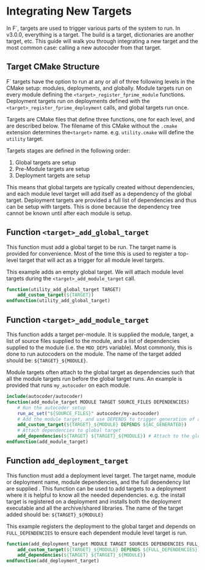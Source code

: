 # Integrating New Targets

In F´, targets are used to trigger various parts of the system to run. In v3.0.0, everything is a target. The build is
a target, dictionaries are another target, etc. This guide will walk you through integrating a new target and the most
common case: calling a new autocoder from that target.

## Target CMake Structure

F´ targets have the option to run at any or all of three following levels in the CMake setup: modules, deployments, and
globally. Module targets run on every module defining the `<target>_register_fprime_module` functions. Deployment
targets run on deployments defined with the `<target>_register_fprime_deployment` calls, and global targets run once.

Targets are CMake files that define three functions, one for each level, and are described below. The filename of this
CMake without the `.cmake` extension determines the`<target>` name. e.g. `utility.cmake` will define the `utility`
target.

Targets stages are defined in the following order:

1. Global targets are setup
2. Pre-Module targets are setup
3. Deployment targets are setup

This means that global targets are typically created without dependencies, and each module level target will add itself
as a dependency of the global target. Deployment targets are provided a full list of dependencies and thus can be setup
with targets. This is done because the dependency tree cannot be known until after each module is setup.

## Function `<target>_add_global_target`

This function must add a global target to be run.  The target name is provided for convenience. Most of the time this is
used to register a top-level target that will act as a trigger for all module level targets.

This example adds an empty global target. We will attach module level targets during the `<target>_add_module_target`
call.

```cmake
function(utility_add_global_target TARGET)
    add_custom_target(${TARGET})
endfunction(utility_add_global_target)
```

## Function `<target>_add_module_target`

This function adds a target per-module. It is supplied the module, target, a list of source files supplied to the
module, and a list of dependencies supplied to the module (i.e. the `MOD_DEPS` variable).  Most commonly, this is done
to run autocoders on the module. The name of the target added should be: `${TARGET}_${MODULE}`.

Module targets often attach to the global target as dependencies such that all the module targets run before the global
target runs. An example is provided that runs `my_autocoder` on each module.

```cmake
include(autocoder/autocoder)
function(add_module_target MODULE TARGET SOURCE_FILES DEPENDENCIES)
    # Run the autocoder setup
    run_ac_set("${SOURCE_FILES}" autocoder/my-autocoder)
    # Add the module target, and use DEPENDS to trigger generation of autocoder outputs
    add_custom_target(${TARGET}_${MODULE} DEPENDS ${AC_GENERATED})
    # Attach dependencies to global target
    add_dependencies(${TARGET} ${TARGET}_${MODULE}) # Attach to the global target
endfunction(add_module_target)
```

## Function `add_deployment_target`

This function must add a deployment level target. The target name, module or deployment name, module dependencies, and
the full dependency list are supplied . This function can be used to add targets to a deployment where it is helpful to
know all the needed dependencies. e.g. the install target is registered on a deployment and installs both the deployment
executable and all the archive/shared libraries.  The name of the target added should be: `${TARGET}_${MODULE}`

This example registers the deployment to the global target and depends on `FULL_DEPENDENCIES` to ensure each dependent
module level target is run.

```cmake
function(add_deployment_target MODULE TARGET SOURCES DEPENDENCIES FULL_DEPENDENCIES)
    add_custom_target(${TARGET}_${MODULE} DEPENDS ${FULL_DEPENDENCIES})
    add_dependencies(${TARGET} ${TARGET}_${MODULE})
endfunction(add_deployment_target)
```

